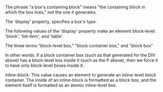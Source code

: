 The phrase "a box's containing block" means "the containing block in which the box lives," not the one it generates.

 The 'display' property, specifies a box's type.

 The following values of the 'display' property make an element block-level: 'block', 'list-item', and 'table'.

The three terms "block-level box," "block container box," and "block box" 

In other words: if a block container box (such as that generated for the DIV above) has a block-level box inside it (such as the P above), then we force it to have only block-level boxes inside it.

inline-block:
This value causes an element to generate an inline-level block container. The inside of an inline-block is formatted as a block box, and the element itself is formatted as an atomic inline-level box.